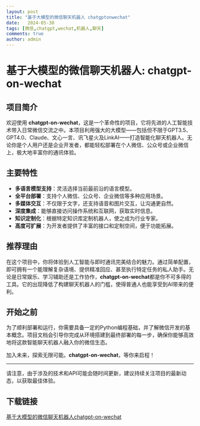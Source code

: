```yaml
---
layout: post
title: "基于大模型的微信聊天机器人 chatgptonwechat"
date:   2024-05-30
tags: [微信,chatgpt,wechat,机器人,聊天]
comments: true
author: admin
---
```

# 基于大模型的微信聊天机器人: chatgpt-on-wechat

## 项目简介

欢迎使用 **chatgpt-on-wechat**，这是一个革命性的项目，它将先进的人工智能技术带入日常微信交流之中。本项目利用强大的大模型——包括但不限于GPT3.5、GPT4.0、Claude、文心一言、讯飞星火及LinkAI——打造智能化聊天机器人。无论你是个人用户还是企业开发者，都能轻松部署在个人微信、公众号或企业微信上，极大地丰富你的通讯体验。

## 主要特性

- **多语言模型支持**：灵活选择当前最前沿的语言模型。
- **全平台部署**：支持个人微信、公众号、企业微信等多种应用场景。
- **多媒体交互**：不仅限于文字，还支持语音和图片交互，让沟通更自然。
- **深度集成**：能够直接访问操作系统和互联网，获取实时信息。
- **知识定制化**：根据特定知识库定制机器人，使之成为行业专家。
- **高度可扩展**：为开发者提供了丰富的接口和定制空间，便于功能拓展。

## 推荐理由

在这个项目中，你将体验到人工智能与即时通讯完美结合的魅力。通过简单配置，即可拥有一个能理解复杂语境、提供精准回应、甚至执行特定任务的私人助手。无论是日常娱乐、学习辅助还是工作协作，**chatgpt-on-wechat**都是你不可多得的工具。它的出现降低了构建聊天机器人的门槛，使得普通人也能享受到AI带来的便利。

## 开始之前

为了顺利部署和运行，你需要具备一定的Python编程基础，并了解微信开发的基本概念。项目文档会引导你完成从环境搭建到最终部署的每一步，确保你能够高效地将这款智能聊天机器人融入你的微信生态。

加入未来，探索无限可能。**chatgpt-on-wechat**，等你来启程！

---

请注意，由于涉及的技术和API可能会随时间更新，建议持续关注项目的最新动态，以获取最佳体验。

## 下载链接

[基于大模型的微信聊天机器人chatgpt-on-wechat](https://pan.quark.cn/s/8382024e4377)